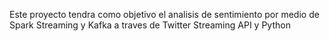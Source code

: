 Este proyecto tendra como objetivo el analisis de sentimiento por medio de Spark Streaming y Kafka a traves de Twitter Streaming API y Python